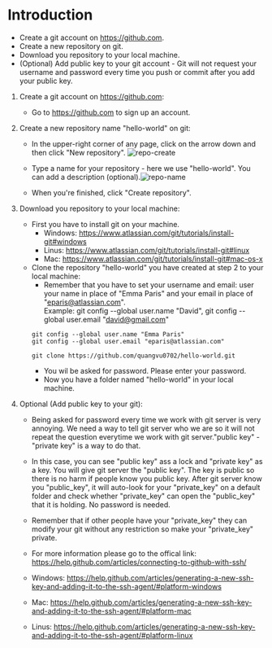 # Introduction
   - Create a git account on https://github.com.
   - Create a new repository on git. 
   - Download you repository to your local machine.
   - (Optional) Add public key to your git account - Git will not request your username and password every time you push or commit after you add your public key.
   
1. Create a git account on https://github.com: 
   - Go to https://github.com to sign up an account. 
   
2. Create a new repository name "hello-world" on git:
   - In the upper-right corner of any page, click on the arrow down and then click "New repository". ![](https://help.github.com/assets/images/help/repository/repo-create.png "repo-create")
   
   - Type a name for your repository - here we use "hello-world". You can add a description (optional).![](https://help.github.com/assets/images/help/repository/create-repository-name.png "repo-name")
   
   - When you're finished, click "Create repository".
   
3. Download you repository to your local machine:
   - First you have to install git on your machine.
     - Windows: https://www.atlassian.com/git/tutorials/install-git#windows
     - Linus: https://www.atlassian.com/git/tutorials/install-git#linux
     - Mac: https://www.atlassian.com/git/tutorials/install-git#mac-os-x
   - Clone the repository "hello-world" you have created at step 2 to your local machine:
     - Remember that you have to set your username and email: user your name in place of "Emma Paris" and your email in place of
     "eparis@atlassian.com". <br /> Example: git config --global user.name "David", git config --global user.email "david@gmail.com"
     ```
     git config --global user.name "Emma Paris"
     git config --global user.email "eparis@atlassian.com"
     ```
     ```
     git clone https://github.com/quangvu0702/hello-world.git
     ```
     - You wil be asked for password. Please enter your password.
     - Now you have a folder named "hello-world" in your local machine.
     
 4. Optional (Add public key to your git):
    - Being asked for password every time we work with git server is very annoying. We need a way to tell git server who we are so it will not repeat the question everytime we work with git server."public key" - "private key" is a way to do that. 
    - In this case, you can see "public key" ass a lock and "private key" as a key. You will give git server the "public key". The key is public so there is no harm if people know you public key. After git server know you "public_key", it will auto-look for your "private_key" on a default folder and check whether "private_key" can open the "public_key" that it is holding. No password is needed.
    - Remember that if other people have your "private_key" they can modify your git without any restriction so make your "private_key" private.
    - For more information please go to the offical link: https://help.github.com/articles/connecting-to-github-with-ssh/
    
    - Windows: https://help.github.com/articles/generating-a-new-ssh-key-and-adding-it-to-the-ssh-agent/#platform-windows
    - Mac: https://help.github.com/articles/generating-a-new-ssh-key-and-adding-it-to-the-ssh-agent/#platform-mac
    - Linus: https://help.github.com/articles/generating-a-new-ssh-key-and-adding-it-to-the-ssh-agent/#platform-linux
